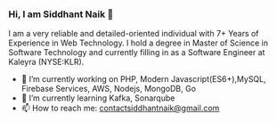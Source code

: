### Hi, I am Siddhant Naik 👋

I am a very reliable and detailed-oriented individual with 7+ Years of Experience in Web Technology. I hold a degree in Master of Science in Software Technology and currently filling in as a Software Engineer at Kaleyra (NYSE:KLR).

- 🔭 I’m currently working on PHP, Modern Javascript(ES6+),MySQL, Firebase Services, AWS, Nodejs, MongoDB, Go
- 🌱 I’m currently learning Kafka, Sonarqube 
- 📫 How to reach me: contactsiddhantnaik@gmail.com

